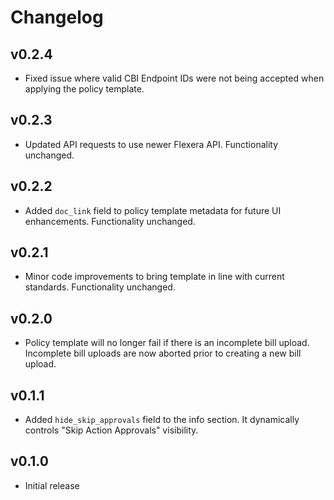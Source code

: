 # Changelog

## v0.2.4

- Fixed issue where valid CBI Endpoint IDs were not being accepted when applying the policy template.

## v0.2.3

- Updated API requests to use newer Flexera API. Functionality unchanged.

## v0.2.2

- Added `doc_link` field to policy template metadata for future UI enhancements. Functionality unchanged.

## v0.2.1

- Minor code improvements to bring template in line with current standards. Functionality unchanged.

## v0.2.0

- Policy template will no longer fail if there is an incomplete bill upload. Incomplete bill uploads are now aborted prior to creating a new bill upload.

## v0.1.1

- Added `hide_skip_approvals` field to the info section. It dynamically controls "Skip Action Approvals" visibility.

## v0.1.0

- Initial release
